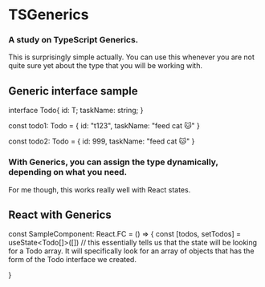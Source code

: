 # TSGenerics
### A study on TypeScript Generics.

This is surprisingly simple actually. You can use this whenever you are not quite sure yet about the type that you will be working with.
 
 ## Generic interface sample
 
 interface Todo<T>{
    id: T;
    taskName: string;
 }
 
 const todo1: Todo<string> = {
    id: "t123",
    taskName: "feed cat 🐱"
 }
 
 const todo2: Todo<number> = {
     id: 999,
    taskName: "feed cat 🐱"
 }
 
 ### With Generics, you can assign the type dynamically, depending on what you need.
 For me though, this works really well with React states.
 
 ## React with Generics
 
 const SampleComponent: React.FC = () => {
    const [todos, setTodos] = useState<Todo[]>([]) // this essentially tells us that the state will be looking for a Todo array. It will specifically look for an array of objects that has the form of the Todo interface we created.

}
